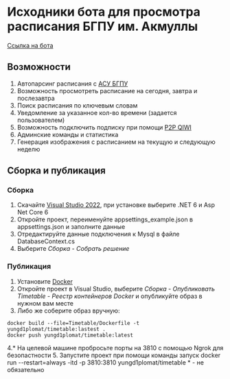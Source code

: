 # Исходники бота для просмотра расписания БГПУ им. Акмуллы
[Ссылка на бота](https://vk.com/adobot)

## Возможности
1. Автопарсинг расписания с [АСУ БГПУ](https://asu.bspu.ru/Rasp/)
2. Возможность просмотреть расписание на сегодня, завтра и послезавтра
3. Поиск расписания по ключевым словам
4. Уведомление за указанное кол-во времени (задается пользователем)
5. Возможность подключить подписку при помощи [P2P QIWI](https://p2p.qiwi.com/)
6. Админские команды и статистика
7. Генерация изображения с расписанием на текущую и следующую неделю

## Сборка и публикация

### Сборка
1. Скачайте [Visual Studio 2022](https://visualstudio.microsoft.com/ru/thank-you-downloading-visual-studio/?sku=Community&channel=Release&version=VS2022&source=VSLandingPage&passive=false&cid=2030), при установке выберите .NET 6 и Asp Net Core 6
2. Откройте проект, переименуйте appsettings_example.json в appsettings.json и заполните данные
3. Отредактируйте данные подключения к Mysql в файле DatabaseContext.cs
3. Выберите *Сборка - Собрать решение*

### Публикация
1. Установите [Docker](https://www.docker.com/products/docker-desktop/) 
2. Откройте проект в Visual Studio, выберите *Сборка - Опубликовать Timetable - Реестр контейнеров Docker* и опубликуйте образ в нужном вам месте
3. Либо же соберите образ вручную:
```
docker build --file=Timetable/Dockerfile -t yungd1plomat/timetable:lastest .
docker push yungd1plomat/timetable:latest
```
4.\* На целевой машине пробросьте порты на 3810 с помощью Ngrok для безопастности
5. Запустите проект при помощи команды запуск docker run --restart=always -itd -p 3810:3810 yungd1plomat/timetable
\* - не обязательно

